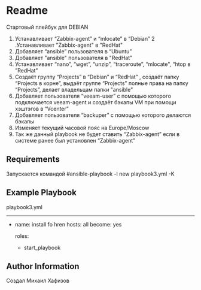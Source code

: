 Readme
=========
Стартовый плейбук для DEBIAN

1. Устанавливает “Zabbix-agent” и “mlocate” в “Debian”
2 .Устанавливает "Zabbix-agent" в "RedHat"
3. Добавляет “ansible” пользователя   в “Ubuntu”
4. Добавляет "ansible" пользователя  в "RedHat"
5. Устанавливает “nano”, “wget”,  “unzip”,  “traceroute”,  “mlocate",  “htop  в ”RedHat"
6. Создаёт группу “Projects” в “Debian” и  “RedHat” , создаёт папку “Projects в корне”,  выдаёт группе “Projects” полные права на папку “Projects”, делает владельцам папки "ansible"
7. Добавляет  пользователя “veeam-user” с помощью которого подключается veeam-agent и создаёт бэкапы VM при помощи хэштэгов в “Vcenter”
8. Добавляет пользователя “backuper”  с помощью которого делаются бэкапы
9. Изменяет текущий часовой пояс на Europe/Moscow
10. Так же данный playbook не будет ставить “Zabbix-agent” если в системе ранее был установлен “Zabbix-agent”  

Requirements
------------

Запускается командой #ansible-playbook -l new playbook3.yml -K 


Example Playbook
----------------
playbook3.yml

---
- name: install fo hren
  hosts: all
  become: yes


  roles:
    - start_playbook



Author Information
------------------

Создал Михаил Хафизов
